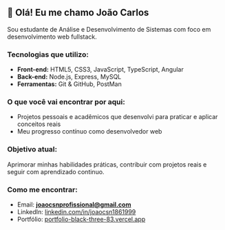 ## 👋 Olá! Eu me chamo João Carlos

Sou estudante de Análise e Desenvolvimento de Sistemas com foco em desenvolvimento web fullstack.

### Tecnologias que utilizo:
- **Front-end:** HTML5, CSS3, JavaScript, TypeScript, Angular  
- **Back-end:** Node.js, Express, MySQL 
- **Ferramentas:** Git & GitHub, PostMan

### O que você vai encontrar por aqui:
- Projetos pessoais e acadêmicos que desenvolvi para praticar e aplicar conceitos reais
- Meu progresso contínuo como desenvolvedor web

### Objetivo atual:
Aprimorar minhas habilidades práticas, contribuir com projetos reais e seguir com aprendizado continuo.

### Como me encontrar:
- Email: **joaocsnprofissional@gmail.com**
- LinkedIn: [linkedin.com/in/joaocsn1861999](https://www.linkedin.com/in/joaocsn1861999)  
- Portfólio: [portfolio-black-three-83.vercel.app](https://portfolio-black-three-83.vercel.app/app/index.html)
